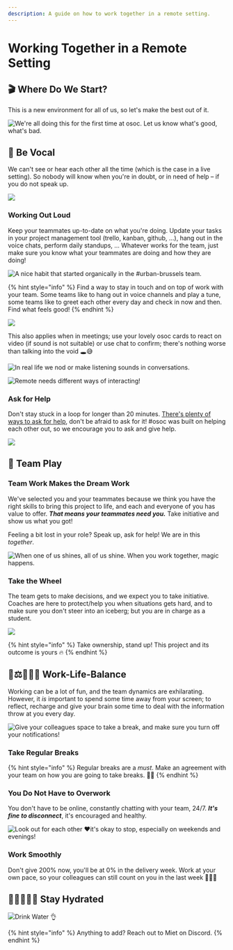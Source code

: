 ```yaml
---
description: A guide on how to work together in a remote setting.
---
```


# Working Together in a Remote Setting

## 🎬 Where Do We Start?

This is a new environment for all of us, so let's make the best out of it.

![We&apos;re all doing this for the first time at osoc. Let us know what&apos;s good, what&apos;s bad.](../.gitbook/assets/screenshot-2020-07-11-at-15.16.34.png)

## 📣 Be Vocal

We can't see or hear each other all the time \(which is the case in a live setting\). So nobody will know when you're in doubt, or in need of help – if you do not speak up.

![](../.gitbook/assets/osoc-remote-talktome.gif)

### Working Out Loud

Keep your teammates up-to-date on what you're doing. Update your tasks in your project management tool \(trello, kanban, github, ...\), hang out in the voice chats, perform daily standups, ... Whatever works for the team, just make sure you know what your teammates are doing and how they are doing!

![A nice habit that started organically in the \#urban-brussels team.](../.gitbook/assets/screenshot-2020-07-10-at-12.07.35.png)

{% hint style="info" %}
Find a way to stay in touch and on top of work with your team. Some teams like to hang out in voice channels and play a tune, some teams like to greet each other every day and check in now and then. Find what feels good!
{% endhint %}

![](../.gitbook/assets/doing.gif)

This also applies when in meetings; use your lovely osoc cards to react on video \(if sound is not suitable\) or use chat to confirm; there's nothing worse than talking into the void 🕳😅

![In real life we nod or make listening sounds in conversations.](../.gitbook/assets/void.gif)

![Remote needs different ways of interacting!](../.gitbook/assets/photo_2020-07-13-15.49.55.jpeg)

### Ask for Help

Don't stay stuck in a loop for longer than 20 minutes. [There's plenty of ways to ask for help](../tools/discord/remote-helping.md), don't be afraid to ask for it! \#osoc was built on helping each other out, so we encourage you to ask and give help.

![](../.gitbook/assets/screenshot-2020-07-11-at-15.26.44.png)

## 🎳 Team Play

### Team Work Makes the Dream Work

We've selected you and your teammates because we think you have the right skills to bring this project to life, and each and everyone of you has value to offer. _**That means your teammates need you.**_ Take initiative and show us what you got!

Feeling a bit lost in your role? Speak up, ask for help! We are in this _together_.

![When one of us shines, all of us shine. When you work together, magic happens.](../.gitbook/assets/dogs.gif)

### Take the Wheel

The team gets to make decisions, and we expect you to take initiative. Coaches are here to protect/help you when situations gets hard, and to make sure you don't steer into an iceberg; but you are in charge as a student.

![](../.gitbook/assets/panda.gif)

{% hint style="info" %}
Take ownership, stand up! This project and its outcome is yours 🔥
{% endhint %}

## 👔⚖️⛹🏽‍♀️ Work-Life-Balance

Working can be a lot of fun, and the team dynamics are exhilarating. However, it _is_ important to spend some time away from your screen; to reflect, recharge and give your brain some time to deal with the information throw at you every day.

![Give your colleagues space to take a break, and make sure you turn off your notifications! ](../.gitbook/assets/al.gif)

### Take Regular Breaks

{% hint style="info" %}
Regular breaks are a _must_. Make an agreement with your team on how you are going to take breaks. 👯‍♂️
{% endhint %}

### You Do Not Have to Overwork

You don't have to be online, constantly chatting with your team, 24/7. _**It's fine to disconnect**_, it's encouraged and healthy.

![Look out for each other &#x2665;&#xFE0F;it&apos;s okay to stop, especially on weekends and evenings!](../.gitbook/assets/screenshot-2020-07-13-at-15.10.04.png)

### Work Smoothly

Don't give 200% now, you'll be at 0% in the delivery week. Work at your own pace, so your colleagues can still count on you in the last week 🧘🏽‍♀️

## 🌊💦🚰💧🧊 Stay Hydrated

![Drink Water &#x1F44C;](../.gitbook/assets/water.gif)

{% hint style="info" %}
Anything to add? Reach out to Miet on Discord.
{% endhint %}

